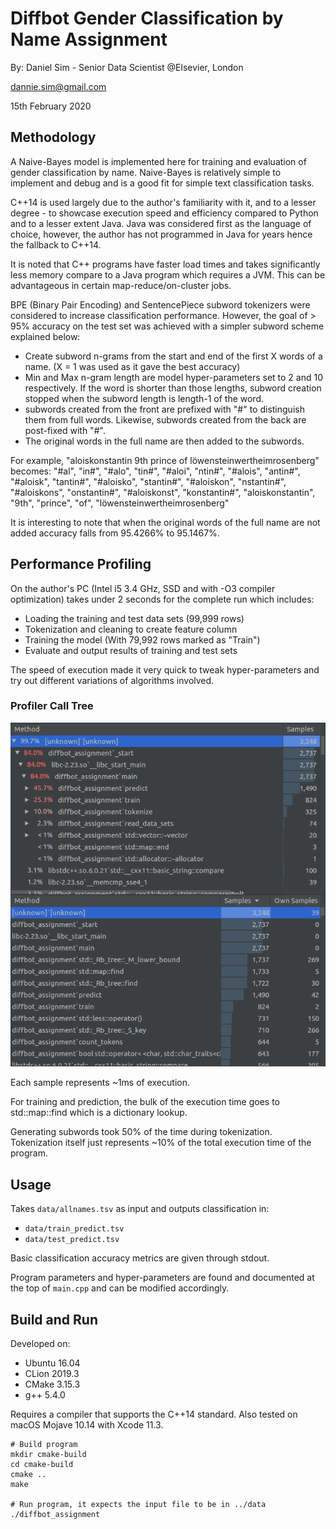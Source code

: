 # Diffbot Gender Classification by Name Assignment
By: Daniel Sim - Senior Data Scientist @Elsevier, London

dannie.sim@gmail.com

15th February 2020

## Methodology
A Naive-Bayes model is implemented here for training and evaluation of gender classification by name. Naive-Bayes is
relatively simple to implement and debug and is a good fit for simple text classification tasks. 

C++14 is used largely due to the author's familiarity with it, and to a lesser degree - to showcase execution speed
and efficiency compared to Python and to a lesser extent Java. Java was considered first as the language of choice,
however, the author has not programmed in Java for years hence the fallback to C++14.

It is noted that C++ programs have faster load times and takes significantly less memory compare to a Java program which
requires a JVM. This can be advantageous in certain map-reduce/on-cluster jobs.

BPE (Binary Pair Encoding) and SentencePiece subword tokenizers were considered to increase classification
performance. However, the goal of > 95% accuracy on the test set was achieved with a simpler subword scheme explained
below:
- Create subword n-grams from the start and end of the first X words of a name.
  (X = 1 was used as it gave the best accuracy)
- Min and Max n-gram length are model hyper-parameters set to 2 and 10 respectively. If the word is shorter than those
lengths, subword creation stopped when the subword length is length-1 of the word.
- subwords created from the front are prefixed with "#" to distinguish them from full words. Likewise,
 subwords created from the back are post-fixed with "#".
- The original words in the full name are then added to the subwords.
 
 For example, "aloiskonstantin 9th prince of löwensteinwertheimrosenberg" becomes:
"#al", "in#", "#alo", "tin#", "#aloi", "ntin#", "#alois", "antin#", "#aloisk", "tantin#", "#aloisko", "stantin#",
"#aloiskon", "nstantin#", "#aloiskons", "onstantin#", "#aloiskonst", "konstantin#", "aloiskonstantin", "9th",
"prince", "of", "löwensteinwertheimrosenberg"

It is interesting to note that when the original words of the full name are not added accuracy falls from 95.4266% to
95.1467%.
 
 ## Performance Profiling
 On the author's PC (Intel i5 3.4 GHz, SSD and with -O3 compiler optimization) takes under 2 seconds for the complete
 run which includes:
 - Loading the training and test data sets (99,999 rows)
 - Tokenization and cleaning to create feature column
 - Training the model (With 79,992 rows marked as "Train")
 - Evaluate and output results of training and test sets
 
 The speed of execution made it very quick to tweak hyper-parameters and try out different variations of algorithms
 involved.
 
 ### Profiler Call Tree
 ![Profiler Call Tree](./doc/profiler_call_tree.png)
 
 Each sample represents ~1ms of execution.
 
 For training and prediction, the bulk of the execution time goes to std::map::find which is a dictionary lookup.
 
 Generating subwords took 50% of the time during tokenization. Tokenization itself just represents ~10% of the total
 execution time of the program.

## Usage
Takes `data/allnames.tsv` as input and outputs classification in:
- `data/train_predict.tsv`
- `data/test_predict.tsv`

Basic classification accuracy metrics are given through stdout.

Program parameters and hyper-parameters are found and documented at the top of `main.cpp` and can be modified
accordingly.

## Build and Run
Developed on:
- Ubuntu 16.04
- CLion 2019.3
- CMake 3.15.3
- g++ 5.4.0

Requires a compiler that supports the C++14 standard. Also tested on macOS Mojave 10.14 with Xcode 11.3.

```
# Build program
mkdir cmake-build
cd cmake-build
cmake ..
make

# Run program, it expects the input file to be in ../data
./diffbot_assignment
```
